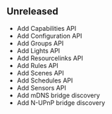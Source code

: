## Unreleased

* Add Capabilities API
* Add Configuration API
* Add Groups API
* Add Lights API
* Add Resourcelinks API
* Add Rules API
* Add Scenes API
* Add Schedules API
* Add Sensors API
* Add mDNS bridge discovery
* Add N-UPnP bridge discovery
